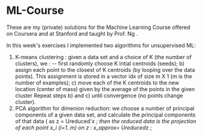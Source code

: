 # ML-Course
These are my (private) solutions for the Machine Learning Course offered on Coursera and at Stanford and taught by Prof. Ng . 

In this week's exercises I implemented two algorithms for unsupervised ML: 
1. K-means clustering : given a data set and a choice of K (the number of clusters), we : 
-- first randomly choose K intial centroids (seeds); 
b) assign each point to the closest of K centroids (by looping over the data points). This assignment is stored in a vector idx of size m X 1 (m is the number of examples); 
c) move each of the K centroids to the new location (center of mass) given by the average of the points in the given cluster 
Repeat steps b) and c) until convergence (no points change cluster). 
2. PCA algorithm for dimenion reduction: we choose a number of principal components of a given data set, and calculate the principal components of that data ( as z = Ureduced'*x ; then the reduced data is the projection of each point x_i (i=1..m) on z : x_approx= Ureduced*z ;  
